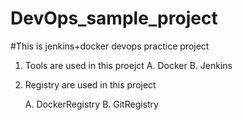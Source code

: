 # DevOps_sample_project

#This is jenkins+docker devops practice project

1. Tools are used in this proejct
	A. Docker
	B. Jenkins


2. Registry are used in this project

	A. DockerRegistry
	B. GitRegistry
